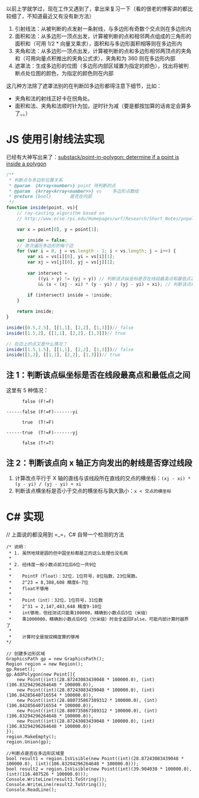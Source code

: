 以前上学就学过，现在工作又遇到了，拿出来复习一下（看的很老的博客讲的都比较细了，不知道最近又有没有新方法）

1.  引射线法：从被判断的点发射一条射线，与多边形有奇数个交点则在多边形内
2.  面积和法：从多边形一顶点出发，计算被判断的点和相邻两点组成的三角形的面积和（可用 1/2 \* 向量叉乘求），面积和与多边形面积相等则在多边形内
3.  夹角和法：从多边形一顶点出发，计算被判断的点和多边形相邻两顶点的夹角和（可用向量点积推出的夹角公式求），夹角和为 360 则在多边形内部
4.  遮罩法：生成多边形的位图（多边形内部区域置为指定的颜色），找出将被判断点处位图的颜色，为指定的颜色则在内部

这几种方法除了遮罩法别的在判断凹多边形都得注意下细节，比如：

-   夹角和法的射线正好卡在拐角处。
-   面积和法、夹角和法顺时针为加，逆时针为减（要是都按加算的话肯定会算多了。。）

# JS 使用引射线法实现

已经有大神写出来了：[substack/point-in-polygon: determine if a point is inside a polygon](https://github.com/substack/point-in-polygon)

```js
/**
 * 判断点与多边形位置关系
 * @param  {Array<number>} point 待判断的点
 * @param  {Array<Array<number>>} vs    多边形点数组
 * @return {bool}       是否在内部
 */
function inside(point, vs){
    // ray-casting algorithm based on
    // http://www.ecse.rpi.edu/Homepages/wrf/Research/Short_Notes/pnpoly.html

    var x = point[0], y = point[1];

    var inside = false;
    // 依次遍历多边形的每个边
    for (var i = 0, j = vs.length - 1; i < vs.length; j = i++) {
        var xi = vs[i][0], yi = vs[i][1];
        var xj = vs[j][0], yj = vs[j][1];
        
        var intersect = 
            ((yi > y) != (yj > y)) // 判断该点纵坐标是否在线段最高点和最低点之间[注1]
            && (x < (xj - xi) * (y - yi) / (yj - yi) + xi); // 判断该点向x轴正方向发出的射线是否穿过线段[注2]
            
        if (intersect) inside = !inside;
    }

    return inside;
}

inside([0.5,2.5], [[1,1], [2,2], [1,3]])// false
inside([1.5,2], [[1,1], [2,2], [1,3]])// true

// 在边上的点又是什么情况？
inside([1.5,1.5], [[1,1], [2,2], [1,3]])// false
inside([1,2], [[1,1], [2,2], [1,3]])// true
```

## 注 1：判断该点纵坐标是否在线段最高点和最低点之间

这里有 5 种情况：

```
      false (F!=F)

------false (F!=F)-------yi

      true  (T!=F)

------true  (T!=F)-------yj

      false (T!=T)
```

## 注 2：判断该点向 x 轴正方向发出的射线是否穿过线段

1.  计算改点平行于 X 轴的直线与该线段所在直线的交点的横坐标：`(xj - xi) * (y - yi) / (yj - yi) + xi`
2.  判断该点横坐标是否小于交点的横坐标与孰大孰小：`x < 交点的横坐标`

# C# 实现

// 上面说的都没用到 =\_=，C# 自带一个检测的方法

```
/* 说明：
 * 1. 虽然地球是圆的但中国坐标都是正的这么处理也没毛病
 * 
 * 2. 经纬度一般小数点前3位后6位一共9位
 * 
 *    PointF（float）：32位，1位符号，8位指数，23位尾数。
 *    2^23 = 8,388,608 精度6-7位
 *    float不够用
 * 
 *    Point（int）：32位，1位符号，31位数
 *    2^31 = 2,147,483,648 精度9-10位
 *    int够用，但经测试只能乘100000，精确到小数点后5位（米级）
 *    乘1000000，精确到小数点后6位（分米级）时会全返回False，可能内部计算时越界了
 *    
 *    计算时全是按双精度算的够用
*/

// 创建多边形区域
GraphicsPath gp = new GraphicsPath();
Region region = new Region();
gp.Reset();
gp.AddPolygon(new Point[]{
    new Point((int)(28.87243083439048 * 100000.0), (int)(106.83294296264648 * 100000.0)),
    new Point((int)(28.87243083439048 * 100000.0), (int)(106.84285640716554 * 100000.0)),
    new Point((int)(28.880735867389312 * 100000.0), (int)(106.84285640716554 * 100000.0)),
    new Point((int)(28.880735867389312 * 100000.0), (int)(106.83294296264648 * 100000.0)),
    new Point((int)(28.87243083439048 * 100000.0), (int)(106.83294296264648 * 100000.0))
});
region.MakeEmpty();
region.Union(gp);

//判断点是否在多边形区域里
bool result1 = region.IsVisible(new Point((int)(28.87243083439048 * 100000.0), (int)(106.83294296264648 * 100000.0)));
bool result2 = region.IsVisible(new Point((int)(39.904030 * 100000.0), (int)(116.407526 * 100000.0)));
Console.WriteLine(result1.ToString());
Console.WriteLine(result2.ToString());
Console.ReadLine();
```
